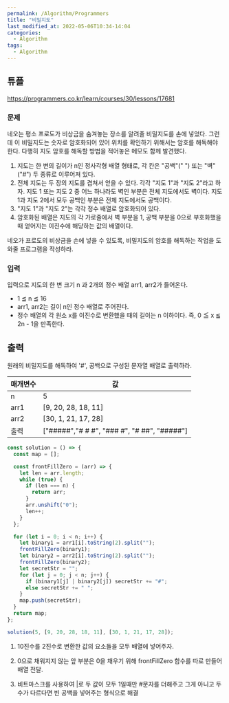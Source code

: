 ```yaml
---
permalink: /Algorithm/Programmers
title: "비밀지도"
last_modified_at: 2022-05-06T10:34-14:04
categories:
  - Algorithm
tags:
  - Algorithm
---
```


## 튜플

https://programmers.co.kr/learn/courses/30/lessons/17681

### 문제

네오는 평소 프로도가 비상금을 숨겨놓는 장소를 알려줄 비밀지도를 손에 넣었다. 그런데 이 비밀지도는 숫자로 암호화되어 있어 위치를 확인하기 위해서는 암호를 해독해야 한다. 다행히 지도 암호를 해독할 방법을 적어놓은 메모도 함께 발견했다.

1. 지도는 한 변의 길이가 n인 정사각형 배열 형태로, 각 칸은 "공백"(" ") 또는 "벽"("#") 두 종류로 이루어져 있다.
2. 전체 지도는 두 장의 지도를 겹쳐서 얻을 수 있다. 각각 "지도 1"과 "지도 2"라고 하자. 지도 1 또는 지도 2 중 어느 하나라도 벽인 부분은 전체 지도에서도 벽이다. 지도 1과 지도 2에서 모두 공백인 부분은 전체 지도에서도 공백이다.
3. "지도 1"과 "지도 2"는 각각 정수 배열로 암호화되어 있다.
4. 암호화된 배열은 지도의 각 가로줄에서 벽 부분을 1, 공백 부분을 0으로 부호화했을 때 얻어지는 이진수에 해당하는 값의 배열이다.

네오가 프로도의 비상금을 손에 넣을 수 있도록, 비밀지도의 암호를 해독하는 작업을 도와줄 프로그램을 작성하라.

### 입력

입력으로 지도의 한 변 크기 n 과 2개의 정수 배열 arr1, arr2가 들어온다.

- 1 ≦ n ≦ 16
- arr1, arr2는 길이 n인 정수 배열로 주어진다.
- 정수 배열의 각 원소 x를 이진수로 변환했을 때의 길이는 n 이하이다. 즉, 0 ≦ x ≦ 2n - 1을 만족한다.

## 출력

원래의 비밀지도를 해독하여 '#', 공백으로 구성된 문자열 배열로 출력하라.

| 매개변수 | 값                                          |
| -------- | ------------------------------------------- |
| n        | 5                                           |
| arr1     | [9, 20, 28, 18, 11]                         |
| arr2     | [30, 1, 21, 17, 28]                         |
| 출력     | ["#####","# # #", "### #", "# ##", "#####"] |

```javascript
const solution = () => {
  const map = [];

  const frontFillZero = (arr) => {
    let len = arr.length;
    while (true) {
      if (len === n) {
        return arr;
      }
      arr.unshift("0");
      len++;
    }
  };

  for (let i = 0; i < n; i++) {
    let binary1 = arr1[i].toString(2).split("");
    frontFillZero(binary1);
    let binary2 = arr2[i].toString(2).split("");
    frontFillZero(binary2);
    let secretStr = "";
    for (let j = 0; j < n; j++) {
      if (binary1[j] | binary2[j]) secretStr += "#";
      else secretStr += " ";
    }
    map.push(secretStr);
  }
  return map;
};

solution(5, [9, 20, 28, 18, 11], [30, 1, 21, 17, 28]);
```

1. 10진수를 2진수로 변환한 값의 요소들을 모두 배열에 넣어주자.

2. 0으로 채워지지 않는 앞 부분은 0을 채우기 위해 frontFillZero 함수를 따로 만들어 배열 전달.

3. 비트마스크를 사용하여 |로 두 값이 모두 1일때만 #문자를 더해주고 그게 아니고 두 수가 다르다면 빈 공백을 넣어주는 형식으로 해결
